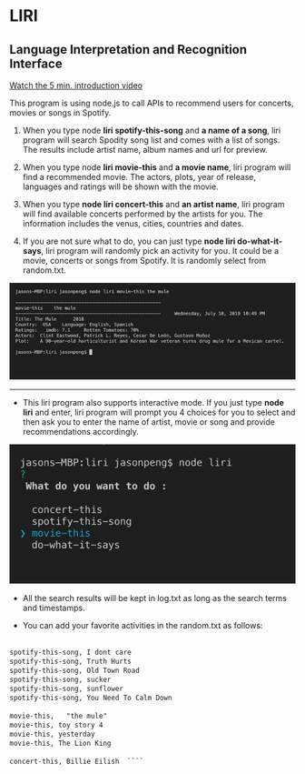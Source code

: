 # LIRI 
## Language Interpretation and Recognition Interface

[Watch the 5 min. introduction video](https://drive.google.com/file/d/1k5w3KCjJFb3RyW1K2mdA1jwHcS_cpnFx/view?usp=sharing)

This program is using node.js to call APIs to recommend users for concerts, movies or songs in Spotify.

1. When you type node __**liri spotify-this-song**__ and __a name of a song__, liri program will search Spodity song list and comes with a list of songs. The results include artist name, album names and url for preview.

2. When you type node __**liri movie-this**__ and  __a movie name__, liri program will find a recommended movie. The actors, plots, year of release, languages and ratings will be shown with the movie.

3. When you type __**node liri concert-this**__ and __an artist name__, liri program will find available concerts performed by the artists for you. The information includes the venus, cities, countries and dates.

4. If you are not sure what to do, you can just type __**node liri do-what-it-says**__, liri program will randomly pick an activity for you. It could be a movie, concerts or songs from Spotify. It is randomly select from random.txt.

![Example of command line mode](./images/command.png)

------
* This liri program also supports interactive mode. If you just type __**node liri**__ and enter, liri program will prompt you 4 choices for you to select and then ask you to enter the name of artist, movie or song and provide recommendations accordingly.

![Interactive Mode](./images/interactive.png)


* All the search results will be kept in log.txt as long as the search terms and timestamps.

* You can add your favorite activities in the random.txt as follows:

````spotify-this-song, Like a Virgin 

spotify-this-song, I dont care
spotify-this-song, Truth Hurts  
spotify-this-song, Old Town Road 
spotify-this-song, sucker
spotify-this-song, sunflower
spotify-this-song, You Need To Calm Down

movie-this,   "the mule"
movie-this, toy story 4
movie-this, yesterday
movie-this, The Lion King

concert-this, Billie Eilish  ````
  







